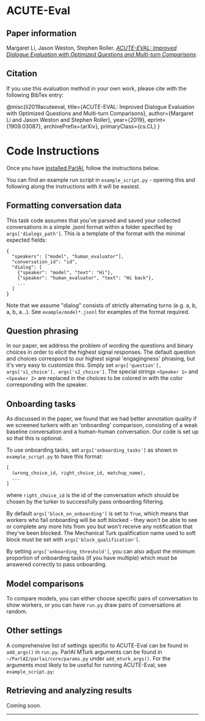 # ACUTE-Eval

## Paper information

Margaret Li, Jason Weston, Stephen Roller.
_[ACUTE-EVAL: Improved Dialogue Evaluation with Optimized Questions and Multi-turn Comparisons](https://arxiv.org/abs/1909.03087)_.

## Citation

If you use this evaluation method in your own work, please cite with the
following BibTex entry:

  @misc{li2019acuteeval,
    title={ACUTE-EVAL: Improved Dialogue Evaluation with Optimized Questions and Multi-turn Comparisons},
    author={Margaret Li and Jason Weston and Stephen Roller},
    year={2019},
    eprint={1909.03087},
    archivePrefix={arXiv},
    primaryClass={cs.CL}
  }

# Code Instructions
Once you have [installed ParlAI](https://github.com/facebookresearch/ParlAI/#installing-parlai),
follow the instructions below.

You can find an example run script in `example_script.py` - opening this and following along the instructions with it will be easiest.


## Formatting conversation data

This task code assumes that you've parsed and saved your collected conversations in a simple .jsonl format within a folder specified by `args['dialogs_path']`. This is a template of the format with the minimal expected fields:

    {
      "speakers": ["model", "human_evaluator"],
      "conversation_id": "id",
      "dialog": [
        {"speaker": "model", "text": "Hi"},
        {"speaker": "human_evaluator", "text": "Hi back"},
        ...
      ]
    }

Note that we assume "dialog" consists of strictly alternating turns (e.g. a, b, a, b, a...). See `example/model*.jsonl` for examples of the format required.

## Question phrasing

In our paper, we address the problem of wording the questions and binary choices in order to elicit the highest signal responses. The default question and choices correspond to our highest signal 'engagingness' phrasing, but it's very easy to customize this. Simply set `args['question'], args['s1_choice'], args['s2_choice']`. The special strings `<Speaker 1>` and `<Speaker 2>` are replaced in the choices to be colored in with the color corresponding with the speaker.


## Onboarding tasks

As discussed in the paper, we found that we had better annotation quality if we screened turkers with an 'onboarding' comparison, consisting of a weak baseline conversation and a human-human conversation. Our code is set up so that this is optional.

To use onboarding tasks, set `args['onboarding_tasks']` as shown in `example_script.py` to have this format:

    [
      (wrong_choice_id, right_choice_id, matchup_name),
      ...
    ]

where `right_choice_id` is the id of the conversation which should be chosen by the turker to successfully pass onboarding filtering.

By default `args['block_on_onboarding']` is set to `True`, which means that workers who fail onboarding will be soft blocked - they won't be able to see or complete any more hits from you but won't receive any notification that they've been blocked. The Mechanical Turk qualification name used to soft block must be set with `args['block_qualification']`.

By setting `args['onboarding_threshold']`, you can also adjust the minimum proportion of onboarding tasks (if you have multiple) which must be answered correctly to pass onboarding.


## Model comparisons

To compare models, you can either choose specific pairs of conversation to show workers, or you can have `run.py` draw pairs of conversations at random.


## Other settings

A comprehensive list of settings specific to ACUTE-Eval can be found in `add_args()` in `run.py`. ParlAI MTurk arguments can be found in `~/ParlAI/parlai/core/params.py` under `add_mturk_args()`. For the arguments most likely to be useful for running ACUTE-Eval, see `example_script.py`:




## Retrieving and analyzing results

Coming soon.




** **
